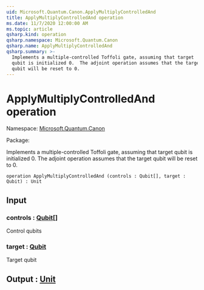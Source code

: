 ```yaml
---
uid: Microsoft.Quantum.Canon.ApplyMultiplyControlledAnd
title: ApplyMultiplyControlledAnd operation
ms.date: 11/7/2020 12:00:00 AM
ms.topic: article
qsharp.kind: operation
qsharp.namespace: Microsoft.Quantum.Canon
qsharp.name: ApplyMultiplyControlledAnd
qsharp.summary: >-
  Implements a multiple-controlled Toffoli gate, assuming that target
  qubit is initialized 0.  The adjoint operation assumes that the target
  qubit will be reset to 0.
---
```


# ApplyMultiplyControlledAnd operation

Namespace: [Microsoft.Quantum.Canon](xref:Microsoft.Quantum.Canon)

Package: [](https://nuget.org/packages/)


Implements a multiple-controlled Toffoli gate, assuming that targetqubit is initialized 0.  The adjoint operation assumes that the targetqubit will be reset to 0.

```qsharp
operation ApplyMultiplyControlledAnd (controls : Qubit[], target : Qubit) : Unit
```


## Input

### controls : [Qubit](xref:microsoft.quantum.lang-ref.qubit)[]

Control qubits


### target : [Qubit](xref:microsoft.quantum.lang-ref.qubit)

Target qubit



## Output : [Unit](xref:microsoft.quantum.lang-ref.unit)

